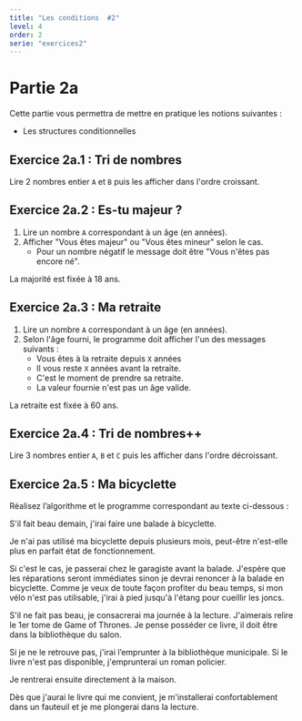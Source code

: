```yaml
---
title: "Les conditions  #2"
level: 4
order: 2
serie: "exercices2"
---
```


# Partie 2a

Cette partie vous permettra de mettre en pratique les notions suivantes : 
- Les structures conditionnelles


## Exercice 2a.1 : Tri de nombres

Lire 2 nombres entier `A` et `B` puis les afficher dans l'ordre croissant.


## Exercice 2a.2 : Es-tu majeur ?

1. Lire un nombre `A` correspondant à un âge (en années).
2. Afficher "Vous êtes majeur" ou "Vous êtes mineur" selon le cas.  
    - Pour un nombre négatif le message doit être "Vous n'êtes pas encore né".

La majorité est fixée à 18 ans.


## Exercice 2a.3 : Ma retraite

1. Lire un nombre `A` correspondant à un âge (en années).
2. Selon l'âge fourni, le programme doit afficher l'un des messages suivants : 
    - Vous êtes à la retraite depuis `X` années 
    - Il vous reste `X` années avant la retraite.
    - C'est le moment de prendre sa retraite.
    - La valeur fournie n'est pas un âge valide.

La retraite est fixée à 60 ans.


## Exercice 2a.4 : Tri de nombres++

Lire 3 nombres entier `A`, `B` et `C` puis les afficher dans l'ordre décroissant.


## Exercice 2a.5 : Ma bicyclette

Réalisez l’algorithme et le programme correspondant au texte ci-dessous : 

S'il fait beau demain, j'irai faire une balade à bicyclette. 

Je n'ai pas utilisé ma bicyclette depuis plusieurs mois, peut-être n'est-elle plus en parfait état de fonctionnement.

Si c'est le cas, je passerai chez le garagiste avant la balade. J'espère que les réparations seront immédiates sinon je devrai renoncer à la balade en bicyclette. Comme je veux de toute façon profiter du beau temps, si mon vélo n'est pas utilisable, j'irai à pied jusqu'à l'étang pour cueillir les joncs.

S'il ne fait pas beau, je consacrerai ma journée à la lecture. J'aimerais relire le 1er tome de Game of Thrones. Je pense posséder ce livre, il doit être dans la bibliothèque du salon. 

Si je ne le retrouve pas, j'irai l’emprunter à la bibliothèque municipale. Si le livre n'est pas disponible, j'emprunterai un roman policier. 

Je rentrerai ensuite directement à la maison.

Dès que j'aurai le livre qui me convient, je m'installerai confortablement dans un fauteuil et je me plongerai dans la lecture.
